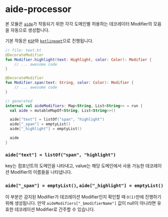 # aide-processor

본 모듈은 [`aide`](../aide)가 작동되기 위한 각각 도메인별 허용하는 데코레이터 Modifier의 모음을 자동으로 생성합니다.

기본 작동은 [`KSP`](https://kotlinlang.org/docs/ksp-overview.html)와 [`kotlinpoet`](https://github.com/square/kotlinpoet)으로 진행됩니다.

```kotlin
// file: text.kt
@DecorateModifier
fun Modifier.highlight(text: Highlight, color: Color): Modifier {
    // ... awesome code
}

@DecorateModifier
fun Modifier.span(text: String, color: Color): Modifier {
    // ... awesome code
}

// generated
internal val aideModifiers: Map<String, List<String>> = run {
  val aide = mutableMapOf<String, List<String>>()

  aide["text"] = listOf("span", "highlight")
  aide["_span"] = emptyList()
  aide["_highlight"] = emptyList()

  aide
}
```

### `aide["text"] = listOf("span", "highlight")`

key는 컴포넌트의 도메인을 나타내고, value는 해당 도메인에서 사용 가능한 데코레이션 Modifier의 이름들을 나타냅니다.

### `aide["_span"] = emptyList()`, `aide["_highlight"] = emptyList()`

이 부분은 감지된 Modifier가 데코레이션 Modifier인지 확인할 때 `O(1)`만에 진행하기 위해 생성됩니다. 만약 `aideModifiers["_$modifierName"]` 값이 null이 아니라면 유효한 데코레이션 Modifier로 간주할 수 있습니다.
